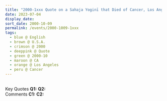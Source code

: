 ```yaml
---
title: "2000-1xxx Quote on a Sahaja Yoginī that Died of Cancer, Los Angeles, CA, U.S.A."
date: 2023-07-04
display_date: 
sort_date: 2000-10-09
permalink: /events/2000-1009-1xxx
tags:
  - blue @ English
  - brown @ U.S.A.
  - crimson @ 2000
  - deeppink @ Quote
  - green @ 2000-10
  - maroon @ CA
  - orange @ Los Angeles
  - peru @ Cancer
---
```


<br>

<wave-list>
  <list-title color="DarkSeaGreen" width="55">Key Quotes</list-title>
  <list-item color="BlanchedAlmond" width="280"><b>Q1:</b> <i></i></list-item>
  <list-item color="Lavender" width="280"><b>Q2:</b> <i></i></list-item>
</wave-list>

<br>

<wave-list>
  <list-title color="DarkSeaGreen" width="55">Comments</list-title>
  <list-item color="BlanchedAlmond" width="280"><b>C1:</b> <i></i></list-item>
  <list-item color="Lavender" width="280"><b>C2:</b> <i></i></list-item>
</wave-list>
